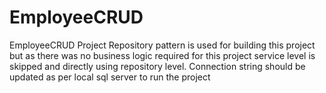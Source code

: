# EmployeeCRUD
EmployeeCRUD Project
Repository pattern is used for building this project but as there was no business logic required for this project service level is skipped and directly using repository level.
Connection string should be updated as per local sql server to run the project
